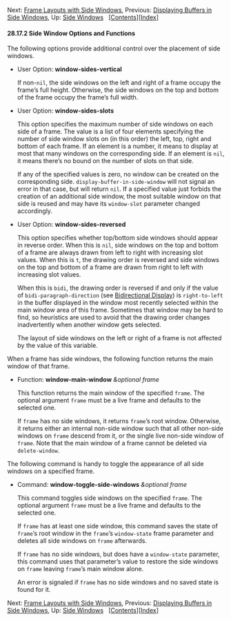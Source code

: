 <!-- This is the GNU Emacs Lisp Reference Manual
corresponding to Emacs version 27.2.

Copyright (C) 1990-1996, 1998-2021 Free Software Foundation,
Inc.

Permission is granted to copy, distribute and/or modify this document
under the terms of the GNU Free Documentation License, Version 1.3 or
any later version published by the Free Software Foundation; with the
Invariant Sections being "GNU General Public License," with the
Front-Cover Texts being "A GNU Manual," and with the Back-Cover
Texts as in (a) below.  A copy of the license is included in the
section entitled "GNU Free Documentation License."

(a) The FSF's Back-Cover Text is: "You have the freedom to copy and
modify this GNU manual.  Buying copies from the FSF supports it in
developing GNU and promoting software freedom." -->

<!-- Created by GNU Texinfo 6.7, http://www.gnu.org/software/texinfo/ -->

Next: [Frame Layouts with Side Windows](Frame-Layouts-with-Side-Windows.html), Previous: [Displaying Buffers in Side Windows](Displaying-Buffers-in-Side-Windows.html), Up: [Side Windows](Side-Windows.html)   \[[Contents](index.html#SEC_Contents "Table of contents")]\[[Index](Index.html "Index")]

#### 28.17.2 Side Window Options and Functions

The following options provide additional control over the placement of side windows.

*   User Option: **window-sides-vertical**

    If non-`nil`, the side windows on the left and right of a frame occupy the frame’s full height. Otherwise, the side windows on the top and bottom of the frame occupy the frame’s full width.

<!---->

*   User Option: **window-sides-slots**

    This option specifies the maximum number of side windows on each side of a frame. The value is a list of four elements specifying the number of side window slots on (in this order) the left, top, right and bottom of each frame. If an element is a number, it means to display at most that many windows on the corresponding side. If an element is `nil`, it means there’s no bound on the number of slots on that side.

    If any of the specified values is zero, no window can be created on the corresponding side. `display-buffer-in-side-window` will not signal an error in that case, but will return `nil`. If a specified value just forbids the creation of an additional side window, the most suitable window on that side is reused and may have its `window-slot` parameter changed accordingly.

<!---->

*   User Option: **window-sides-reversed**

    This option specifies whether top/bottom side windows should appear in reverse order. When this is `nil`, side windows on the top and bottom of a frame are always drawn from left to right with increasing slot values. When this is `t`, the drawing order is reversed and side windows on the top and bottom of a frame are drawn from right to left with increasing slot values.

    When this is `bidi`, the drawing order is reversed if and only if the value of `bidi-paragraph-direction` (see [Bidirectional Display](Bidirectional-Display.html)) is `right-to-left` in the buffer displayed in the window most recently selected within the main window area of this frame. Sometimes that window may be hard to find, so heuristics are used to avoid that the drawing order changes inadvertently when another window gets selected.

    The layout of side windows on the left or right of a frame is not affected by the value of this variable.

When a frame has side windows, the following function returns the main window of that frame.

*   Function: **window-main-window** *\&optional frame*

    This function returns the main window of the specified `frame`. The optional argument `frame` must be a live frame and defaults to the selected one.

    If `frame` has no side windows, it returns `frame`’s root window. Otherwise, it returns either an internal non-side window such that all other non-side windows on `frame` descend from it, or the single live non-side window of `frame`. Note that the main window of a frame cannot be deleted via `delete-window`.

The following command is handy to toggle the appearance of all side windows on a specified frame.

*   Command: **window-toggle-side-windows** *\&optional frame*

    This command toggles side windows on the specified `frame`. The optional argument `frame` must be a live frame and defaults to the selected one.

    If `frame` has at least one side window, this command saves the state of `frame`’s root window in the `frame`’s `window-state` frame parameter and deletes all side windows on `frame` afterwards.

    If `frame` has no side windows, but does have a `window-state` parameter, this command uses that parameter’s value to restore the side windows on `frame` leaving `frame`’s main window alone.

    An error is signaled if `frame` has no side windows and no saved state is found for it.

Next: [Frame Layouts with Side Windows](Frame-Layouts-with-Side-Windows.html), Previous: [Displaying Buffers in Side Windows](Displaying-Buffers-in-Side-Windows.html), Up: [Side Windows](Side-Windows.html)   \[[Contents](index.html#SEC_Contents "Table of contents")]\[[Index](Index.html "Index")]

